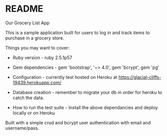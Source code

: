 # README

Our Grocery List App

This is a sample application built for users to log in and track items to purchase in a grocery store.

Things you may want to cover:

* Ruby version - ruby 2.5.1p57

* Gem dependencies - gem 'bootstrap', '~> 4.0',  gem 'bcrypt', gem 'pg'

* Configuration - currently test hosted on Heroku at
  https://glacial-cliffs-19439.herokuapp.com/

* Database creation - remember to migrate your db in order for heroku to catch the data.

* How to run the test suite - Install the above dependancies and deploy locally or on Heroku

Built with a simple crud and bcrypt user authentication with email and username/pass.
